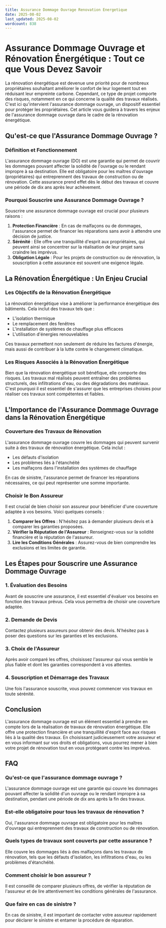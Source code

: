 ```yaml
---
title: Assurance Dommage Ouvrage Renovation Energetique
date: 2025-08-02
last_updated: 2025-08-02
wordcount: 838
---
```


# Assurance Dommage Ouvrage et Rénovation Énergétique : Tout ce que Vous Devez Savoir

La rénovation énergétique est devenue une priorité pour de nombreux propriétaires souhaitant améliorer le confort de leur logement tout en réduisant leur empreinte carbone. Cependant, ce type de projet comporte des risques, notamment en ce qui concerne la qualité des travaux réalisés. C'est ici qu'intervient l'assurance dommage ouvrage, un dispositif essentiel pour protéger les propriétaires. Cet article vous guidera à travers les enjeux de l'assurance dommage ouvrage dans le cadre de la rénovation énergétique.

## Qu'est-ce que l'Assurance Dommage Ouvrage ?

### Définition et Fonctionnement

L'assurance dommage ouvrage (DO) est une garantie qui permet de couvrir les dommages pouvant affecter la solidité de l'ouvrage ou le rendant impropre à sa destination. Elle est obligatoire pour les maîtres d'ouvrage (propriétaires) qui entreprennent des travaux de construction ou de rénovation. Cette assurance prend effet dès le début des travaux et couvre une période de dix ans après leur achèvement.

### Pourquoi Souscrire une Assurance Dommage Ouvrage ?

Souscrire une assurance dommage ouvrage est crucial pour plusieurs raisons :

1. **Protection Financière** : En cas de malfaçons ou de dommages, l'assurance permet de financer les réparations sans avoir à attendre une décision de justice.
2. **Sérénité** : Elle offre une tranquillité d'esprit aux propriétaires, qui peuvent ainsi se concentrer sur la réalisation de leur projet sans craindre les imprévus.
3. **Obligation Légale** : Pour les projets de construction ou de rénovation, la souscription à cette assurance est souvent une exigence légale.

## La Rénovation Énergétique : Un Enjeu Crucial

### Les Objectifs de la Rénovation Énergétique

La rénovation énergétique vise à améliorer la performance énergétique des bâtiments. Cela inclut des travaux tels que :

- L'isolation thermique
- Le remplacement des fenêtres
- L'installation de systèmes de chauffage plus efficaces
- L'utilisation d'énergies renouvelables

Ces travaux permettent non seulement de réduire les factures d'énergie, mais aussi de contribuer à la lutte contre le changement climatique.

### Les Risques Associés à la Rénovation Énergétique

Bien que la rénovation énergétique soit bénéfique, elle comporte des risques. Les travaux mal réalisés peuvent entraîner des problèmes structurels, des infiltrations d'eau, ou des dégradations des matériaux. C'est pourquoi il est essentiel de s'assurer que les entreprises choisies pour réaliser ces travaux sont compétentes et fiables.

## L'Importance de l'Assurance Dommage Ouvrage dans la Rénovation Énergétique

### Couverture des Travaux de Rénovation

L'assurance dommage ouvrage couvre les dommages qui peuvent survenir suite à des travaux de rénovation énergétique. Cela inclut :

- Les défauts d'isolation
- Les problèmes liés à l'étanchéité
- Les malfaçons dans l'installation des systèmes de chauffage

En cas de sinistre, l'assurance permet de financer les réparations nécessaires, ce qui peut représenter une somme importante.

### Choisir le Bon Assureur

Il est crucial de bien choisir son assureur pour bénéficier d'une couverture adaptée à vos besoins. Voici quelques conseils :

1. **Comparer les Offres** : N'hésitez pas à demander plusieurs devis et à comparer les garanties proposées.
2. **Vérifier la Réputation de l'Assureur** : Renseignez-vous sur la solidité financière et la réputation de l'assureur.
3. **Lire les Conditions Générales** : Assurez-vous de bien comprendre les exclusions et les limites de garantie.

## Les Étapes pour Souscrire une Assurance Dommage Ouvrage

### 1. Évaluation des Besoins

Avant de souscrire une assurance, il est essentiel d'évaluer vos besoins en fonction des travaux prévus. Cela vous permettra de choisir une couverture adaptée.

### 2. Demande de Devis

Contactez plusieurs assureurs pour obtenir des devis. N'hésitez pas à poser des questions sur les garanties et les exclusions.

### 3. Choix de l'Assureur

Après avoir comparé les offres, choisissez l'assureur qui vous semble le plus fiable et dont les garanties correspondent à vos attentes.

### 4. Souscription et Démarrage des Travaux

Une fois l'assurance souscrite, vous pouvez commencer vos travaux en toute sérénité.

## Conclusion

L'assurance dommage ouvrage est un élément essentiel à prendre en compte lors de la réalisation de travaux de rénovation énergétique. Elle offre une protection financière et une tranquillité d'esprit face aux risques liés à la qualité des travaux. En choisissant judicieusement votre assureur et en vous informant sur vos droits et obligations, vous pourrez mener à bien votre projet de rénovation tout en vous protégeant contre les imprévus.

## FAQ

### Qu'est-ce que l'assurance dommage ouvrage ?

L'assurance dommage ouvrage est une garantie qui couvre les dommages pouvant affecter la solidité d'un ouvrage ou le rendant impropre à sa destination, pendant une période de dix ans après la fin des travaux.

### Est-elle obligatoire pour tous les travaux de rénovation ?

Oui, l'assurance dommage ouvrage est obligatoire pour les maîtres d'ouvrage qui entreprennent des travaux de construction ou de rénovation.

### Quels types de travaux sont couverts par cette assurance ?

Elle couvre les dommages liés à des malfaçons dans les travaux de rénovation, tels que les défauts d'isolation, les infiltrations d'eau, ou les problèmes d'étanchéité.

### Comment choisir le bon assureur ?

Il est conseillé de comparer plusieurs offres, de vérifier la réputation de l'assureur et de lire attentivement les conditions générales de l'assurance.

### Que faire en cas de sinistre ?

En cas de sinistre, il est important de contacter votre assureur rapidement pour déclarer le sinistre et entamer la procédure de réparation.